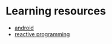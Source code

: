 # Learning resources

- [android](learning-resources/android.html)
- [reactive programming](learning-resources/reactive-prgoramming.html)
